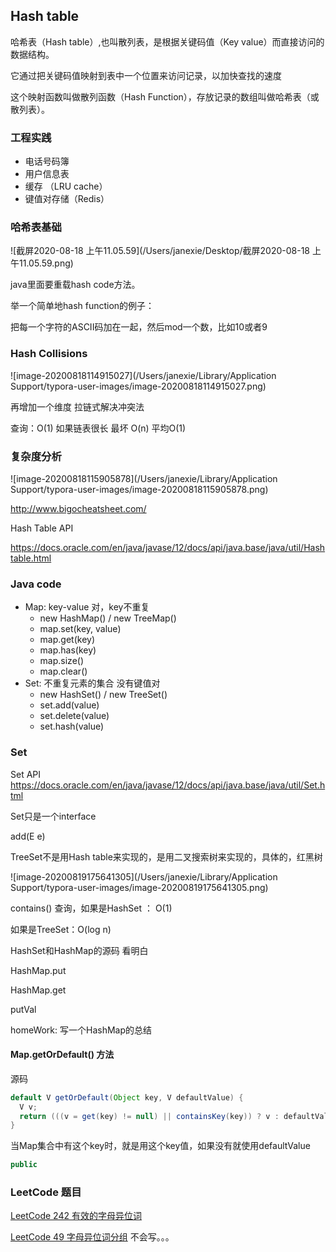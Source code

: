 ## Hash table

哈希表（Hash table）,也叫散列表，是根据关键码值（Key value）而直接访问的数据结构。

它通过把关键码值映射到表中一个位置来访问记录，以加快查找的速度

这个映射函数叫做散列函数（Hash Function），存放记录的数组叫做哈希表（或散列表）。

### 工程实践

- 电话号码簿
- 用户信息表
- 缓存 （LRU cache）
- 键值对存储（Redis）

### 哈希表基础

![截屏2020-08-18 上午11.05.59](/Users/janexie/Desktop/截屏2020-08-18 上午11.05.59.png)

java里面要重载hash code方法。

举一个简单地hash function的例子：

把每一个字符的ASCII码加在一起，然后mod一个数，比如10或者9

### Hash Collisions

![image-20200818114915027](/Users/janexie/Library/Application Support/typora-user-images/image-20200818114915027.png)

再增加一个维度   拉链式解决冲突法

查询：O(1)       如果链表很长   最坏 O(n)      平均O(1)

### 复杂度分析

![image-20200818115905878](/Users/janexie/Library/Application Support/typora-user-images/image-20200818115905878.png)

http://www.bigocheatsheet.com/

Hash Table API

https://docs.oracle.com/en/java/javase/12/docs/api/java.base/java/util/Hashtable.html

### Java code 

- Map: key-value 对，key不重复
  - new HashMap() / new TreeMap()
  - map.set(key, value)
  - map.get(key)
  - map.has(key)
  - map.size()
  - map.clear()
- Set: 不重复元素的集合     没有键值对
  - new HashSet() / new TreeSet()
  - set.add(value)
  - set.delete(value)
  - set.hash(value)



### Set

Set API https://docs.oracle.com/en/java/javase/12/docs/api/java.base/java/util/Set.html

Set只是一个interface

add(E e)

TreeSet不是用Hash table来实现的，是用二叉搜索树来实现的，具体的，红黑树

![image-20200819175641305](/Users/janexie/Library/Application Support/typora-user-images/image-20200819175641305.png)



contains()    查询，如果是HashSet   ： O(1)

如果是TreeSet：O(log n)



HashSet和HashMap的源码 看明白

HashMap.put

HashMap.get

putVal

homeWork: 写一个HashMap的总结



#### Map.getOrDefault() 方法

源码

```java
default V getOrDefault(Object key, V defaultValue) {
  V v;
  return (((v = get(key) != null) || containsKey(key)) ? v : defaultValue);
}
```

当Map集合中有这个key时，就是用这个key值，如果没有就使用defaultValue

```java
public 
```





### LeetCode 题目

[LeetCode 242 有效的字母异位词](https://leetcode-cn.com/problems/valid-anagram/)

[LeetCode 49 字母异位词分组](https://leetcode-cn.com/problems/group-anagrams/)   不会写。。。



